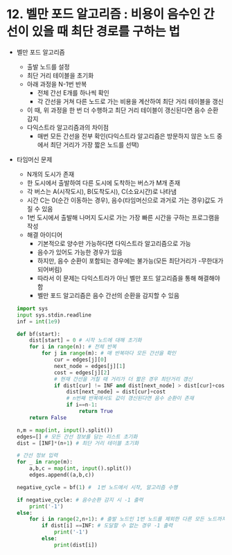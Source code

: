 # 12. 벨만 포드 알고리즘 : 비용이 음수인 간선이 있을 때 최단 경로를 구하는 법

- 벨만 포드 알고리즘
    - 출발 노드를 설정
    - 최단 거리 테이블을 초기화
    - 아래 과정을 N-1번 반복
        - 전체 간선 E개를 하나씩 확인
        - 각 간선을 거쳐 다른 노드로 가는 비용을 계산하여 최단 거리 테이블을 갱신
    - 이 때, 위 과정을 한 번 더 수행하고 최단 거리 테이블이 갱신된다면 음수 순환 감지
    - 다익스트라 알고리즘과의 차이점
        - 매번 모든 간선을 전부 확인(다익스트라 알고리즘은 방문하지 않은 노드 중에서 최단 거리가 가장 짧은 노드를 선택)

- 타임머신 문제
    - N개의 도시가 존재
    - 한 도시에서 출발하여 다른 도시에 도착하는 버스가 M개 존재
    - 각 버스는 A(시작도시), B(도착도시), C(소요시간)로 나타냄
    - 시간 C는 0(순간 이동하는 경우), 음수(타임머신으로 과거로 가는 경우)값도 가질 수 있음
    - 1번 도시에서 출발해 나머지 도시로 가는 가장 빠른 시간을 구하는 프로그램을 작성
    - 해결 아이디어
        - 기본적으로 양수만 가능하다면 다익스트라 알고리즘으로 가능
        - 음수가 있어도 가능한 경우가 있음
        - 하지만, 음수 순환이 포함되는 경우에는 불가능(모든 최단거리가 -무한대가 되어버림)
        - 따라서 이 문제는 다익스트라가 아닌 벨만 포드 알고리즘을 통해 해결해야함
        - 벨만 포드 알고리즘은 음수 간선의 순환을 감지할 수 있음
    
    ```python
    import sys
    input sys.stdin.readline
    inf = int(1e9)
    
    def bf(start):
    	dist[start] = 0 # 시작 노드에 대해 초기화
    	for i in range(n): # 전체 반복
    		for j in range(m): # 매 반복마다 모든 간선을 확인
    			cur = edges[j][0]
    			next_node = edges[j][1]
    			cost = edges[j][2]
    			# 현재 간선을 거칠 때 거리가 더 짧은 경우 최단거리 갱신
    			if dist[cur] != INF and dist[next_node] > dist[cur]+cost:
    				dist[next_node] = dist[cur]+cost
    				# n번째 반복에서도 값이 갱신된다면 음수 순환이 존재
    				if i==n-1:
    					return True
    	return False
    
    n,m = map(int, input().split())
    edges=[] # 모든 간선 정보를 담는 리스트 초기화
    dist = [INF]*(n+1) # 최단 거리 테이블 초기화
    
    # 간선 정보 입력
    for _ in range(m):
    	a,b,c = map(int, input().split())
    	edges.append((a,b,c))
    
    negative_cycle = bf(1) #  1번 노드에서 시작, 알고리즘 수행
    
    if negative_cycle: # 음수순환 감지 시 -1 출력
    	print('-1')
    else:
    	for i in range(2,n+1): # 출발 노드인 1번 노드를 제외한 다른 모든 노드까지 최단거리 출력
    		if dist[i] ==INF: # 도달할 수 없는 경우 -1 출력
    			print('-1')
    		else:
    			print(dist[i])
    
    ```